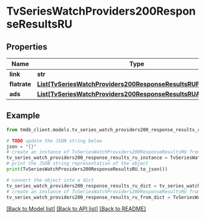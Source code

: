 # TvSeriesWatchProviders200ResponseResultsRU


## Properties

Name | Type | Description | Notes
------------ | ------------- | ------------- | -------------
**link** | **str** |  | [optional] 
**flatrate** | [**List[TvSeriesWatchProviders200ResponseResultsRUFlatrateInner]**](TvSeriesWatchProviders200ResponseResultsRUFlatrateInner.md) |  | [optional] 
**ads** | [**List[TvSeriesWatchProviders200ResponseResultsRUAdsInner]**](TvSeriesWatchProviders200ResponseResultsRUAdsInner.md) |  | [optional] 

## Example

```python
from tmdb_client.models.tv_series_watch_providers200_response_results_ru import TvSeriesWatchProviders200ResponseResultsRU

# TODO update the JSON string below
json = "{}"
# create an instance of TvSeriesWatchProviders200ResponseResultsRU from a JSON string
tv_series_watch_providers200_response_results_ru_instance = TvSeriesWatchProviders200ResponseResultsRU.from_json(json)
# print the JSON string representation of the object
print(TvSeriesWatchProviders200ResponseResultsRU.to_json())

# convert the object into a dict
tv_series_watch_providers200_response_results_ru_dict = tv_series_watch_providers200_response_results_ru_instance.to_dict()
# create an instance of TvSeriesWatchProviders200ResponseResultsRU from a dict
tv_series_watch_providers200_response_results_ru_from_dict = TvSeriesWatchProviders200ResponseResultsRU.from_dict(tv_series_watch_providers200_response_results_ru_dict)
```
[[Back to Model list]](../README.md#documentation-for-models) [[Back to API list]](../README.md#documentation-for-api-endpoints) [[Back to README]](../README.md)


